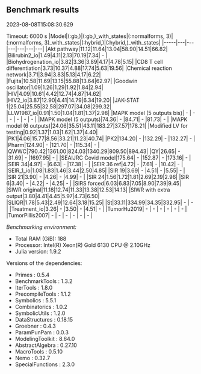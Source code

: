 ## Benchmark results

2023-08-08T15:08:30.629

Timeout: 6000 s
|Model|(:gb,)|(:gb,)_with_states|(:normalforms, 3)|(:normalforms, 3)_with_states|(:hybrid,)|(:hybrid,)_with_states|
|-----|---|---|---|---|---|---|
|Akt pathway|11.12|11.64|13.04|58.90|14.51|66.82|
|Bilirubin2_io|1.49|4.11|2.13|70.19|7.34| - |
|Biohydrogenation_io|3.82|3.36|3.89|4.17|4.78|5.15|
|CD8 T cell differentiation|3.73|10.37|4.88|17.74|5.63|19.56|
|Chemical reaction network|3.71|3.94|3.83|5.13|4.17|6.22|
|Fujita|10.58|11.69|13.15|55.88|13.64|62.97|
|Goodwin oscillator|1.09|1.26|1.29|1.92|1.84|2.94|
|HIV|4.09|10.61|4.42|12.74|4.87|14.62|
|HIV2_io|3.87|12.90|4.41|14.79|6.34|19.20|
|JAK-STAT 1|25.04|25.55|32.58|297.07|34.08|299.32|
|LLW1987_io|0.91|1.50|1.04|1.81|1.37|2.98|
|MAPK model (5 outputs bis)| - | - | - | - | - | - |
|MAPK model (5 outputs)|74.36| - |84.71| - |81.73| - |
|MAPK model (6 outputs)|24.06|35.51|43.11|183.27|37.57|178.21|
|Modified LV for testing|0.92|1.37|1.03|1.62|1.37|4.40|
|PK1|4.06|15.77|8.56|33.21|11.23|40.74|
|PK2|134.20| - |132.29| - |132.27| - |
|Pharm|124.90| - |121.70| - |115.34| - |
|QWWC|790.42|1361.00|824.03|1340.29|809.50|894.43|
|QY|26.65| - |31.69| - |1697.95| - |
|SEAIJRC Covid model|175.64| - |152.87| - |173.16| - |
|SEIR 34|4.97| - |6.63| - |17.38| - |
|SEIR 36 ref|4.72| - |7.61| - |10.42| - |
|SEIR_1_io|1.08|1.83|1.46|3.44|2.50|4.85|
|SIR 19|3.69| - |4.51| - |5.55| - |
|SIR 21|3.90| - |4.26| - |4.99| - |
|SIR 24|1.56|1.72|1.81|2.69|2.19|2.96|
|SIR 6|3.40| - |4.22| - |4.25| - |
|SIRS forced|6.03|6.83|7.05|8.90|7.39|9.45|
|SIWR original|11.18|12.74|11.33|13.38|12.53|14.13|
|SIWR with extra output|3.80|4.41|4.45|5.97|4.73|6.50|
|SLIQR|1.78|5.43|2.49|12.64|3.18|15.25|
|St|33.11|334.99|34.35|332.95| - | - |
|Treatment_io|3.26| - |3.50| - |4.51| - |
|TumorHu2019| - | - | - | - | - | - |
|TumorPillis2007| - | - | - | - | - | - |

*Benchmarking environment:*

* Total RAM (GiB): 188
* Processor: Intel(R) Xeon(R) Gold 6130 CPU @ 2.10GHz
* Julia version: 1.9.2

Versions of the dependencies:

* Primes : 0.5.4
* BenchmarkTools : 1.3.2
* IterTools : 1.8.0
* PrecompileTools : 1.1.2
* Symbolics : 5.5.1
* Combinatorics : 1.0.2
* SymbolicUtils : 1.2.0
* DataStructures : 0.18.15
* Groebner : 0.4.3
* ParamPunPam : 0.0.3
* ModelingToolkit : 8.64.0
* AbstractAlgebra : 0.27.10
* MacroTools : 0.5.10
* Nemo : 0.32.7
* SpecialFunctions : 2.3.0
